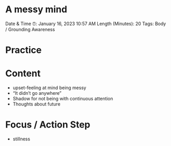 # A messy mind

Date & Time ⏰: January 16, 2023 10:57 AM
Length (Minutes): 20
Tags: Body / Grounding Awareness

# Practice

# Content

- upset-feeling at mind being messy
- “It didn’t go anywhere”
- Shadow for not being with continuous attention
- Thoughts about future

# Focus / Action Step

- stillness